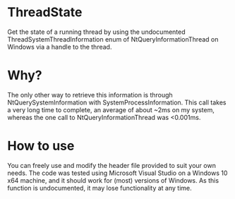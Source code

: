 # ThreadState
Get the state of a running thread by using the undocumented ThreadSystemThreadInformation enum of NtQueryInformationThread on Windows via a handle to the thread.

# Why?
The only other way to retrieve this information is through NtQuerySystemInformation with SystemProcessInformation. This call takes a very long time to complete, an average of about ~2ms on my system, whereas the one call to NtQueryInformationThread was <0.001ms.

# How to use
You can freely use and modify the header file provided to suit your own needs. The code was tested using Microsoft Visual Studio on a Windows 10 x64 machine, and it should work for (most) versions of Windows. As this function is undocumented, it may lose functionality at any time.
